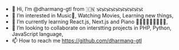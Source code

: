 - 👋 Hi, I’m @dharmang-gtl from :india: :om::om::om::om::om::om::om::om::om::om:
- 👀 I’m interested in Music:musical_note:, Watching Movies, Learning new things,
- 🌱 I’m currently learning React.js, Next.js and Piano :musical_note::musical_keyboard::musical_note::musical_keyboard::musical_note::musical_keyboard::musical_note::musical_keyboard::musical_note:,
- 💞️ I’m looking to collaborate on interstting projects in PHP, Python, JavaScript language,
- 📫 How to reach me https://github.com/dharmang-gtl

<!---
dharmang-gtl/dharmang-gtl is a ✨ special ✨ repository because its `README.md` (this file) appears on your GitHub profile.
You can click the Preview link to take a look at your changes.
--->
